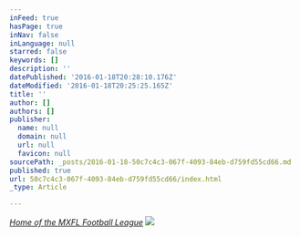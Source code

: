 ```yaml
---
inFeed: true
hasPage: true
inNav: false
inLanguage: null
starred: false
keywords: []
description: ''
datePublished: '2016-01-18T20:28:10.176Z'
dateModified: '2016-01-18T20:25:25.165Z'
title: ''
author: []
authors: []
publisher:
  name: null
  domain: null
  url: null
  favicon: null
sourcePath: _posts/2016-01-18-50c7c4c3-067f-4093-84eb-d759fd55cd66.md
published: true
url: 50c7c4c3-067f-4093-84eb-d759fd55cd66/index.html
_type: Article

---
```

_[Home of the MXFL Football League][0]_
![](https://the-grid-user-content.s3-us-west-2.amazonaws.com/0436932a-6488-406d-80c7-06395f8b22ca.jpg)

[0]: null